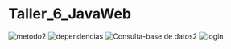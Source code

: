 # Taller_6_JavaWeb

![metodo2](https:https://www.facebook.com/michelle.m36?mibextid=LQQJ4d//github.com/noritat/Taller_6_JavaWeb/assets/128448216/b4d16912-ebfa-4313-ac46-b1713c500caf)
![dependencias](https://github.com/noritat/Taller_6_JavaWeb/assets/128448216/167f2da2-e345-4bbc-9b19-6f310e73c819)
![Consulta-base de datos2](https://github.com/noritat/Taller_6_JavaWeb/assets/128448216/0824ad91-c246-44ef-9f1f-e6acd7a5ad65)
![login](https://github.com/noritat/Taller_6_JavaWeb/assets/128448216/d4fee8ae-f818-4a28-bfaa-7675a04390a3)


